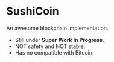 # SushiCoin

An awesome blockchain implementation.

- Still under **Super Work In Progress**.
- NOT safety and NOT stable.
- Has no compatible with Bitcoin.
